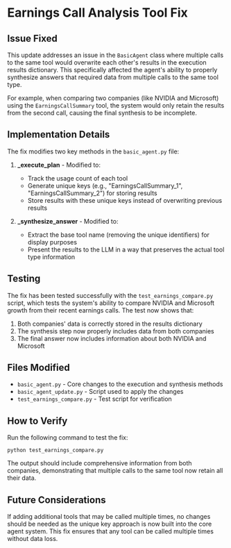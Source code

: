 # Earnings Call Analysis Tool Fix

## Issue Fixed

This update addresses an issue in the `BasicAgent` class where multiple calls to the same tool would overwrite each other's results in the execution results dictionary. This specifically affected the agent's ability to properly synthesize answers that required data from multiple calls to the same tool type.

For example, when comparing two companies (like NVIDIA and Microsoft) using the `EarningsCallSummary` tool, the system would only retain the results from the second call, causing the final synthesis to be incomplete.

## Implementation Details

The fix modifies two key methods in the `basic_agent.py` file:

1. **_execute_plan** - Modified to:
   - Track the usage count of each tool
   - Generate unique keys (e.g., "EarningsCallSummary_1", "EarningsCallSummary_2") for storing results
   - Store results with these unique keys instead of overwriting previous results

2. **_synthesize_answer** - Modified to:
   - Extract the base tool name (removing the unique identifiers) for display purposes
   - Present the results to the LLM in a way that preserves the actual tool type information

## Testing

The fix has been tested successfully with the `test_earnings_compare.py` script, which tests the system's ability to compare NVIDIA and Microsoft growth from their recent earnings calls. The test now shows that:

1. Both companies' data is correctly stored in the results dictionary
2. The synthesis step now properly includes data from both companies
3. The final answer now includes information about both NVIDIA and Microsoft

## Files Modified

- `basic_agent.py` - Core changes to the execution and synthesis methods
- `basic_agent_update.py` - Script used to apply the changes
- `test_earnings_compare.py` - Test script for verification

## How to Verify

Run the following command to test the fix:

```
python test_earnings_compare.py
```

The output should include comprehensive information from both companies, demonstrating that multiple calls to the same tool now retain all their data.

## Future Considerations

If adding additional tools that may be called multiple times, no changes should be needed as the unique key approach is now built into the core agent system. This fix ensures that any tool can be called multiple times without data loss. 